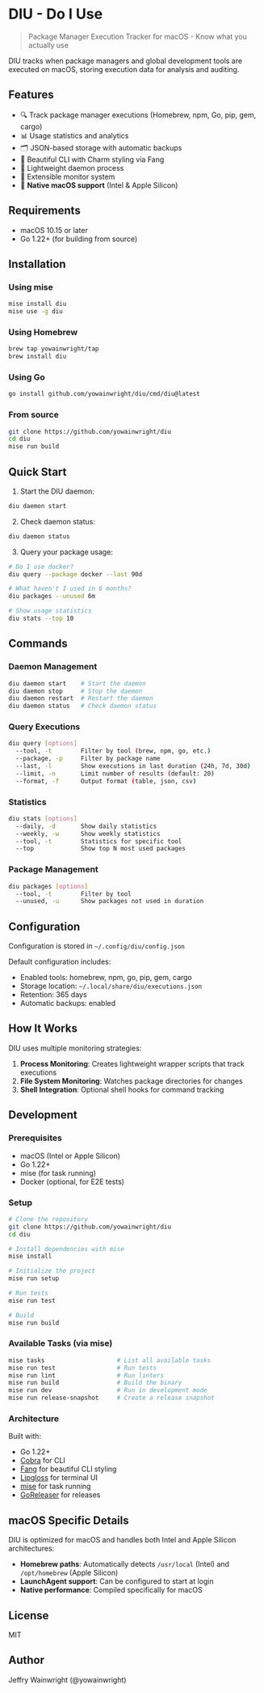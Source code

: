 # DIU - Do I Use

> Package Manager Execution Tracker for macOS - Know what you actually use

DIU tracks when package managers and global development tools are executed on macOS, storing execution data for analysis and auditing.

## Features

- 🔍 Track package manager executions (Homebrew, npm, Go, pip, gem, cargo)
- 📊 Usage statistics and analytics
- 🗂️ JSON-based storage with automatic backups
- 🎨 Beautiful CLI with Charm styling via Fang
- 🚀 Lightweight daemon process
- 🔌 Extensible monitor system
- 🍎 **Native macOS support** (Intel & Apple Silicon)

## Requirements

- macOS 10.15 or later
- Go 1.22+ (for building from source)

## Installation

### Using mise

```bash
mise install diu
mise use -g diu
```

### Using Homebrew

```bash
brew tap yowainwright/tap
brew install diu
```

### Using Go

```bash
go install github.com/yowainwright/diu/cmd/diu@latest
```

### From source

```bash
git clone https://github.com/yowainwright/diu
cd diu
mise run build
```

## Quick Start

1. Start the DIU daemon:
```bash
diu daemon start
```

2. Check daemon status:
```bash
diu daemon status
```

3. Query your package usage:
```bash
# Do I use docker?
diu query --package docker --last 90d

# What haven't I used in 6 months?
diu packages --unused 6m

# Show usage statistics
diu stats --top 10
```

## Commands

### Daemon Management

```bash
diu daemon start    # Start the daemon
diu daemon stop     # Stop the daemon
diu daemon restart  # Restart the daemon
diu daemon status   # Check daemon status
```

### Query Executions

```bash
diu query [options]
  --tool, -t        Filter by tool (brew, npm, go, etc.)
  --package, -p     Filter by package name
  --last, -l        Show executions in last duration (24h, 7d, 30d)
  --limit, -n       Limit number of results (default: 20)
  --format, -f      Output format (table, json, csv)
```

### Statistics

```bash
diu stats [options]
  --daily, -d       Show daily statistics
  --weekly, -w      Show weekly statistics
  --tool, -t        Statistics for specific tool
  --top             Show top N most used packages
```

### Package Management

```bash
diu packages [options]
  --tool, -t        Filter by tool
  --unused, -u      Show packages not used in duration
```

## Configuration

Configuration is stored in `~/.config/diu/config.json`

Default configuration includes:
- Enabled tools: homebrew, npm, go, pip, gem, cargo
- Storage location: `~/.local/share/diu/executions.json`
- Retention: 365 days
- Automatic backups: enabled

## How It Works

DIU uses multiple monitoring strategies:

1. **Process Monitoring**: Creates lightweight wrapper scripts that track executions
2. **File System Monitoring**: Watches package directories for changes
3. **Shell Integration**: Optional shell hooks for command tracking

## Development

### Prerequisites

- macOS (Intel or Apple Silicon)
- Go 1.22+
- mise (for task running)
- Docker (optional, for E2E tests)

### Setup

```bash
# Clone the repository
git clone https://github.com/yowainwright/diu
cd diu

# Install dependencies with mise
mise install

# Initialize the project
mise run setup

# Run tests
mise run test

# Build
mise run build
```

### Available Tasks (via mise)

```bash
mise tasks                    # List all available tasks
mise run test                 # Run tests
mise run lint                 # Run linters
mise run build                # Build the binary
mise run dev                  # Run in development mode
mise run release-snapshot     # Create a release snapshot
```

### Architecture

Built with:
- Go 1.22+
- [Cobra](https://github.com/spf13/cobra) for CLI
- [Fang](https://github.com/charmbracelet/fang) for beautiful CLI styling
- [Lipgloss](https://github.com/charmbracelet/lipgloss) for terminal UI
- [mise](https://mise.jdx.dev) for task running
- [GoReleaser](https://goreleaser.com) for releases

## macOS Specific Details

DIU is optimized for macOS and handles both Intel and Apple Silicon architectures:

- **Homebrew paths**: Automatically detects `/usr/local` (Intel) and `/opt/homebrew` (Apple Silicon)
- **LaunchAgent support**: Can be configured to start at login
- **Native performance**: Compiled specifically for macOS

## License

MIT

## Author

Jeffry Wainwright (@yowainwright)
